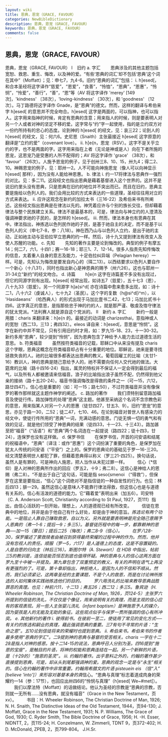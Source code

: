 ```yaml
---
layout: wiki
title: 恩典，恩宠（GRACE, FAVOUR）
categories: NewBibleDictionary
description: 恩典，恩宠（GRACE, FAVOUR）
keywords: 恩典，恩宠（GRACE, FAVOUR）
comments: false
---
```


## 恩典，恩宠（GRACE, FAVOUR）



恩典，恩宠（GRACE, FAVOUR）
Ⅰ　旧约
a. 字汇
　　恩典涉及的其他主题包括宽恕、救恩、重生、悔改，以及神的爱。“有些‘恩典的词汇’却不包括‘恩典’这个词在其中”（Moffatt）；见：申七7，九4-6。旧约“恩典的词汇”包括：
i. h]esed[，和合本圣经将这字译作“慈爱”，“恩爱”，“良善”，“怜恤”，“恩典”，“恩惠”，“怜悯”，“怜爱”，“善行”，“善”，“恩”等（AV 将这字译作 'merey' [149次]，'kindness' 〔38次〕，'loving-kindness' 〔30次〕，和 'goodness' 〔12次〕。马丁路德将这字译作 Gnade，是“恩典”的德文。然而，这样的翻译与希伯来字 h]esed[ 的意思并不完全吻合。h]esed[ 这字是两面的，可以指神，也可以指人。这字用来指神的时候，肯定有恩典的含意；用来指人的时候，则是要表明人对另一个人或者对神的坚定不移的爱。这字常与“约”字一起使用，指的是立约双方对一份约所持有的忠心的态度。论到神的 h]esed[ 的经文，见：哀三22；论到人的 h]esed[ 的经文，见：何六6。史尼思（Snaith）主张最接近 h]esed[ 这字原意的翻译是“立约的爱”（covenant love）。
ii. h]e{n，恩宠（RSV）。这字不是关乎立约的字，也不是两面的字。这字用来指在上者（无论是神或是人）向在下者所施的恩宠，这恩宠乃是受惠的人所不配得的；AV 将这字译作 'grace' （38次），和 'favour' （26次）。人施予恩宠的例子，见于创卅三8、10、15，卅九4；得二2、10。神赐恩宠的例子，见：耶卅一2。人不可能向神施恩宠（像人可以向神显示 h]esed[ 那样），因为没有人能给神恩惠。
b. 律法
i. 约一17将律法与恩典作一强烈的对比。见：多二11。这段经文也指出恩典是藉着基督进入这个世界的。这并不是说旧约里头没有恩典，只是恩典在旧约的地位并不突出而已。而且在旧约，恩典主要是施给以色列人的。我们会用比较的方式来表达的一些道理，圣经往往用对立的方式来表达。
ii. 应许这观念在新约的加拉太书（三16-22）及希伯来书有所阐述。这些经文指出恩典是在律法以先的。神凭着应许与个别的族长交往，但却藉着律法与整个民族建立关系。律法不是最基本的，可是，律法向与神立约的人澄清及强调神要求祂的子民的，是怎样的 h]esed[。
iii. 然而，律法本身也有恩典在其中。律法指出，神拣选以色列民作祂的子民，是基于祂自主的决定，而不是基于以色列人的义（申七7-8，参：八18）。神在西乃山与以色列人立约，是出于祂的主动，正如祂主动与亚伯拉罕立恩典的约一样。然后，诗十九又提到律法有改变人及使人苏醒的功能。
c. 先知
　　先知的著作主要是论到悔改的。典型的例子有摩五14；何二7，六1，十四1；赛一16-18；耶三1、7、12-14。很多人指责先知传悔改的信息，太着重人自身的意志及能力，十足伯拉纠异端（Pelagian heresy）一样。可是，先知认为悔改是要发自内心的（珥二13）。以西结要求以色列人要自作一个新心（十八31），同时也指出新心是神恩典的赐予（卅六26）。这也与耶卅一31-34立“新约”的经文吻合。
d. 诗篇
　　h]e{n 这字在诗篇差不多没有出现过，但它的同源字则有出现。h]esed[ 经常出现，如诗五7（慈爱），五十七3（恩），八十九33（慈爱）。另一个同源字 h]a{si^d[ 亦在诗篇中愈来愈多出现，如：诗十二1，八十六2（虔诚人），七十九2（圣民）。这个字的复数（h@si^d[i^m），以 'Hasidaeans' （哈西典人）的形式出现于马加比壹书二42，七13；马加比贰书十四6。这字真正的意思，是指那些忠于神的约的人，就是那严谨、敬虔及恪守律法的犹太党派。*法利赛人就是源自这个党派的。
Ⅱ　新约
a. 字汇
　　新约一般是用腊：charis 来翻译来：h]e{n 的。最接近的动词是 charizesthai，意指神或人的宽恕（西二13，三13；弗四32）。eleos 译自来：h]esed[，意思是“怜悯”。这字在新约中并不常见，只有引用旧约时才用，如：罗九15-18、23，十一30-32。新约多用“恩典”，较少提到“怜悯”，因为恩典包含了神给予人能力去过道德生活的意思。
b. 符类福音
　　虽然按符类福音的记载，耶稣口中从来没有提及 charis 这个字眼，恩典这概念在符类福音却占有十分重要的地位。耶稣说，祂来是要寻找拯救失丧的人。祂的比喻很多都表达出恩典的教义。葡萄园雇工的比喻（太廿1-16）教训人，神的恩典是随己意给予人的，祂不需要向任何人交代祂的做法。大筵席的比喻（路十四16-24）指出，属灵的特权并不保证人一定会得到最后的福气，以及所有人都被邀请来信福音。浪子的比喻指出浪子虽然不配，仍然得到他父亲的接纳（路十五20-24）。福音书强调悔改是得救的条件之一（可一15，六12，路廿四47）。信心也是重要的（如：可一15；路七50），不过符类福音并没有像保罗的著作那样就这主题作神学的阐述。
c. 路加的著作
　　我们须特别留意路加福音及使徒行传。路加弹性的处理“恩典”这主题。他甚至采纳这个名词不含宗教色彩的意思，用来指某人对另一个人的恩惠（徒廿四27，廿五3、9）。旧约“恩宠”的意思，亦见于路一30，二52；徒二47，七10、46。在论到福音对普世人有感染力的经文中，使徒行传所用的“恩典”一词，充满动感的意思。门徒无惧一切的勇气和有效的见证，就是他们领受了神恩典的结果（徒四33，十一23、十三43）。路加甚至把“福音”（“话语”）和“恩典”两个名词连在一起提说（路四22；徒十四3，廿24），连保罗也没有这样做。
d. 保罗书信
　　在保罗书信，开首的问安语和结尾的祝福语中，“恩典”〔译注：或作“恩惠”〕这个词扮演了重要的角色，是保罗加在犹太人传统的问安语（“平安”）之上的。保罗的恩典论的基础见于罗一16-三20。经文清楚表明世人都犯了罪，但藉着恩典得以称义（罗三21-四25）。换句话说，虽然人是有罪的，可是神向人施恩，把人当作从未犯过罪一样。
　　信心（*信仰）是人对神的恩典所作出的回应（罗五2，十9；弗二8）。这信心是神给人的恩赐（弗二8）。“不是出于自己”这句话，可能是指 seso{smenoi （“得救”），但保罗在这里是要指出，“信心”这个词绝对不是指信徒的一种自发性的行为。也见：林后四13；腓一29。虽然这信心是意味人不能靠行律法得救，但这信心也是与道德有关系的。信心有活泼的道德的能力。它“藉着爱”表明出来（加五6）。司安特（C. A. Anderson Scott, Christianity according to St Paul, 1927，页111）指出，由信心活跃的一刻开始，理想上，人的道德观已经有所改变。
　　信徒在恩典中的地位，并非是由于他自己有什么好处，却是由于神的意旨。*拣选论有两个功能。一是阻止人靠自己赚取救恩，自以为义。另外就是要表明神是完全随己意赐予人恩典的（弗一1-6；提后一9；多三5）。基督徒历程中的每一步，都靠赖神的恩典──加一15（蒙召）；提后二25（悔改）；弗二8-9（信心）。
　　在罗八28-30，保罗撮述了蒙救赎者由被召到获得最终荣耀的过程中神的作为。然而，他并没有忽视人的责任。顺服（罗一5，六17）是人道德上的态度，这是不容置疑的。人是自愿的归向主（林后三16）。斯图尔特（A. Stewart）在 HDB
中指出，帖前三5的教训是，连信徒能否恒忍到底也值得怀疑。神的恩典与人的信心这两方面在罗九至十中被一并提及。第九章包含了双重预定的教义，有关的声明在语气上再没有更强烈的了。可是，第十章却指出，神拒绝人，是因为人的不信和不顺从。然而，我们必须紧记，这两章圣经的主要课题，不是个人的救恩，而是在讨论神所拣选的人如何集体实践祂拣选他们的目的。
　　罗六用洗礼的比喻来教导恩典战胜罪恶的真理。也见：林前六11，十二13；弗五26；西二12；多三5。鲁宾逊（H. Wheeler Robinson, The Christian Doctrine of Man, 1926，页124-5）主张罗六所提到的信徒的洗礼，不仅仅是个像征，用来说明有关的真理，而是主观的信心应有的客观表现。另一些人主张婴儿洗礼（infant baptism）是神施恩予人的媒介，因为婴孩是人的无能及无助的象征。这些观点似乎与保罗一贯所强调的信心有所冲突。
e. 其他新约的著作
i. 彼得前书。在彼前一至二，使徒用了常见的变化方式──有关约的拣选和嗣业的真理，藉此强调恩典的重要。三7有句不寻常的片语：“生命之恩”。五10论到信徒将来的荣耀时也提到恩典。
ii. 希伯来书。希伯来书的作者最多使用“恩典的字汇”。二9提到神的恩典与基督的受苦相关。charis 一字在十二28是指人对神的感恩。按十二14-15的说法，恩典呼召人分别为圣。四16提到“施恩的宝座”，是触目的片语，将神的权能和恩典连结在一起。另一个新鲜的片语，是（十29的）“施恩的圣灵”。
iii. 约翰的著作。出乎意料之外的，约翰的著作甚少直接提到恩典，可是，却从头到尾都强调神的爱。恩典的观念一定是与“永生”相关的。信心在约翰的著作中非常重要。约翰用希腊文的片语 pisteuein eis （信“入” [believe 'into']）来形容对基督本身的真*信心。“恩典与真理”标志着道成肉身的荣耀约一14（参：17节），也回应出卅四6的“怜悯与真理”（h]esed[ We~#met[）。
　　我们以摩法特（Moffatt）的话做结论。他认为圣经的宗教是“恩典的宗教，否则就一无所有……没有恩典，就没有福音”（Grace in the New Testament，页 xv）。
　　书目：H. Wheeler Robinson, The Christian Doctrine of Man, 1926; N.
H. Snaith, The Distinctive Ideas of the
Old Testament, 1944，页94-130; J. Moffatt, Grace in the New Testament, 1931; N. P.
Williams, The Grace of God, 1930; C.
Ryder Smith, The Bible Doctrine of Grace,
1956; H. -H. Esser, NIDNTT, 2，页115-24; H. Conzelmann, W.
Zimmerli, TDNT 9，页372-402; H. D. McDonald, ZPEB, 2，页799-804。
J.H.Sr.




